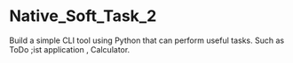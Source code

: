 # Native_Soft_Task_2

Build a simple CLI tool using Python that can perform useful tasks.
Such as ToDo ;ist application , Calculator.

